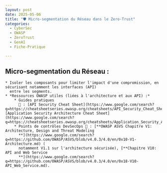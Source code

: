 ```yaml
---
layout: post
date: 2025-05-06
title: "🛡️ Micro-segmentation du Réseau dans le Zero-Trust"
categories:
  - CyberSec
  - OWASP
  - ZeroTrust
  - GenAI
  - Fiche-Pratique

---
```


## Micro-segmentation du Réseau :

    * Isoler les composants pour limiter l'impact d'une compromission, en sécurisant notamment les interfaces (API)
      entre les segments.
    * *Ressources OWASP utiles (liées à l'architecture et aux API) :*
        * Guides pratiques
          📖 : [API Security Cheat Sheet](https://www.google.com/search?q=https://cheatsheetseries.owasp.org/cheatsheets/API_Security_Cheat_Sheet.html), [Application Security Architecture Cheat Sheet](https://www.google.com/search?q=https://cheatsheetseries.owasp.org/cheatsheets/Application_Security_Architecture_Cheat_Sheet.html)
        * Points de contrôles DevSecOps 🎯 : [**OWASP ASVS Chapitre V1: Architecture, Design and Threat Modeling
          **](https://www.google.com/search?q=https://github.com/OWASP/ASVS/blob/v4.0.3/4.0/en/0x10-V1-Architecture.md) (
          notamment V1.1 sur l'architecture sécurisée), [**Chapitre V10: API and Web Service
          **](https://www.google.com/search?q=https://github.com/OWASP/ASVS/blob/v4.0.3/4.0/en/0x18-V10-API_Web_Service.md).
